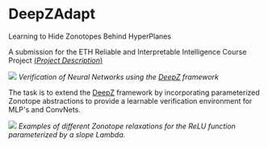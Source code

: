 # DeepZAdapt
Learning to Hide Zonotopes Behind HyperPlanes

A submission for the ETH Reliable and Interpretable Intelligence Course Project
[(*Project Description*)](https://files.sri.inf.ethz.ch/website/teaching/riai2019/materials/project/RIAI_Project_2019.pdf)

![](https://i.imgur.com/4betgJx.png)
*Verification of Neural Networks using the [DeepZ](https://www.sri.inf.ethz.ch/publications/singh2018effective) framework*

The task is to extend the [DeepZ](https://www.sri.inf.ethz.ch/publications/singh2018effective) framework by incorporating parameterized Zonotope abstractions to provide a learnable verification environment for MLP's and ConvNets.  

![](https://i.imgur.com/qbHmwLD.png)
*Examples of different Zonotope relaxations for the *ReLU* function parameterized by a slope *Lambda*.* 
